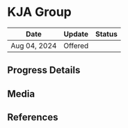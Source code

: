 # KJA Group


| Date         | Update  | Status |
| ------------ | ------- | ------ |
| Aug 04, 2024 | Offered |        |

## Progress Details


## Media


## References
